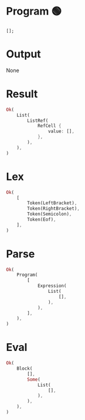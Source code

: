 # Program 🟢
```rustleaf
[];
```

# Output
None

# Result
```rust
Ok(
    List(
        ListRef(
            RefCell {
                value: [],
            },
        ),
    ),
)
```

# Lex
```rust
Ok(
    [
        Token(LeftBracket),
        Token(RightBracket),
        Token(Semicolon),
        Token(Eof),
    ],
)
```

# Parse
```rust
Ok(
    Program(
        [
            Expression(
                List(
                    [],
                ),
            ),
        ],
    ),
)
```

# Eval
```rust
Ok(
    Block(
        [],
        Some(
            List(
                [],
            ),
        ),
    ),
)
```